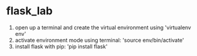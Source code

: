 # flask_lab

1) open up a terminal and create the virtual environment using 'virtualenv env'
2) activate environment mode using terminal: 'source env/bin/activate'
3) install flask with pip: 'pip install flask'
